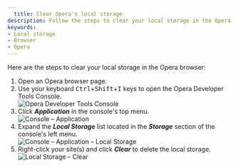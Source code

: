 ```yaml
---
  title: Clear Opera's local storage
description: Follow the steps to clear your local storage in the Opera browser.
keywords:
- Local storage
- Browser
- Opera
---
```

Here are the steps to clear your local storage in the Opera browser:  

1. Open an Opera browser page.
1. Use your keyboard <kbd>Ctrl</kbd>+<kbd>Shift</kbd>+<kbd>I</kbd> keys to open the Opera Developer Tools Console.  
![Opera Developer Tools Console](https://webdevolutions.azureedge.net/docs/en/kb/KB4873.png)  
1. Click ***Application*** in the console's top menu.  
![Console – Application](https://webdevolutions.azureedge.net/docs/en/kb/KB4874.png)  
1. Expand the ***Local Storage*** list located in the ***Storage*** section of the console's left menu.  
![Console – Application – Local Storage](https://webdevolutions.azureedge.net/docs/en/kb/KB4875.png)  
1. Right-click your site(s) and click ***Clear*** to delete the local storage.  
![Local Storage – Clear](https://webdevolutions.azureedge.net/docs/en/kb/KB4876.png)  
